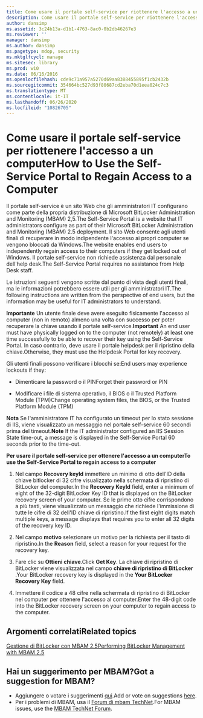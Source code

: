 ```yaml
---
title: Come usare il portale self-service per riottenere l'accesso a un computer
description: Come usare il portale self-service per riottenere l'accesso a un computer
author: dansimp
ms.assetid: 3c24b13a-d1b1-4763-8ac0-0b2db46267e3
ms.reviewer: ''
manager: dansimp
ms.author: dansimp
ms.pagetype: mdop, security
ms.mktglfcycl: manage
ms.sitesec: library
ms.prod: w10
ms.date: 06/16/2016
ms.openlocfilehash: cde9c71a957a5270d69aa8388455895f1cb2432b
ms.sourcegitcommit: 354664bc527d93f80687cd2eba70d1eea024c7c3
ms.translationtype: MT
ms.contentlocale: it-IT
ms.lasthandoff: 06/26/2020
ms.locfileid: "10826705"
---
```

# <span data-ttu-id="8e45e-103">Come usare il portale self-service per riottenere l'accesso a un computer</span><span class="sxs-lookup"><span data-stu-id="8e45e-103">How to Use the Self-Service Portal to Regain Access to a Computer</span></span>


<span data-ttu-id="8e45e-104">Il portale self-service è un sito Web che gli amministratori IT configurano come parte della propria distribuzione di Microsoft BitLocker Administration and Monitoring (MBAM) 2,5.</span><span class="sxs-lookup"><span data-stu-id="8e45e-104">The Self-Service Portal is a website that IT administrators configure as part of their Microsoft BitLocker Administration and Monitoring (MBAM) 2.5 deployment.</span></span> <span data-ttu-id="8e45e-105">Il sito Web consente agli utenti finali di recuperare in modo indipendente l'accesso ai propri computer se vengono bloccati da Windows.</span><span class="sxs-lookup"><span data-stu-id="8e45e-105">The website enables end users to independently regain access to their computers if they get locked out of Windows.</span></span> <span data-ttu-id="8e45e-106">Il portale self-service non richiede assistenza dal personale dell'help desk.</span><span class="sxs-lookup"><span data-stu-id="8e45e-106">The Self-Service Portal requires no assistance from Help Desk staff.</span></span>

<span data-ttu-id="8e45e-107">Le istruzioni seguenti vengono scritte dal punto di vista degli utenti finali, ma le informazioni potrebbero essere utili per gli amministratori IT.</span><span class="sxs-lookup"><span data-stu-id="8e45e-107">The following instructions are written from the perspective of end users, but the information may be useful for IT administrators to understand.</span></span>

<span data-ttu-id="8e45e-108">**Importante**  Un utente finale deve avere eseguito fisicamente l'accesso al computer (non in remoto) almeno una volta con successo per poter recuperare la chiave usando il portale self-service.</span><span class="sxs-lookup"><span data-stu-id="8e45e-108">**Important** An end user must have physically logged on to the computer (not remotely) at least one time successfully to be able to recover their key using the Self-Service Portal.</span></span> <span data-ttu-id="8e45e-109">In caso contrario, deve usare il portale helpdesk per il ripristino della chiave.</span><span class="sxs-lookup"><span data-stu-id="8e45e-109">Otherwise, they must use the Helpdesk Portal for key recovery.</span></span>

 

<span data-ttu-id="8e45e-110">Gli utenti finali possono verificare i blocchi se:</span><span class="sxs-lookup"><span data-stu-id="8e45e-110">End users may experience lockouts if they:</span></span>

-   <span data-ttu-id="8e45e-111">Dimenticare la password o il PIN</span><span class="sxs-lookup"><span data-stu-id="8e45e-111">Forget their password or PIN</span></span>

-   <span data-ttu-id="8e45e-112">Modificare i file di sistema operativo, il BIOS o il Trusted Platform Module (TPM)</span><span class="sxs-lookup"><span data-stu-id="8e45e-112">Change operating system files, the BIOS, or the Trusted Platform Module (TPM)</span></span>

<span data-ttu-id="8e45e-113">**Nota**  Se l'amministratore IT ha configurato un timeout per lo stato sessione di IIS, viene visualizzato un messaggio nel portale self-service 60 secondi prima del timeout.</span><span class="sxs-lookup"><span data-stu-id="8e45e-113">**Note** If the IT administrator configured an IIS Session State time-out, a message is displayed in the Self-Service Portal 60 seconds prior to the time-out.</span></span>

 

**<span data-ttu-id="8e45e-114">Per usare il portale self-service per ottenere l'accesso a un computer</span><span class="sxs-lookup"><span data-stu-id="8e45e-114">To use the Self-Service Portal to regain access to a computer</span></span>**

1.  <span data-ttu-id="8e45e-115">Nel campo **Recovery keyId** immettere un minimo di otto dell'ID della chiave bitlocker di 32 cifre visualizzato nella schermata di ripristino di BitLocker del computer.</span><span class="sxs-lookup"><span data-stu-id="8e45e-115">In the **Recovery KeyId** field, enter a minimum of eight of the 32-digit BitLocker Key ID that is displayed on the BitLocker recovery screen of your computer.</span></span> <span data-ttu-id="8e45e-116">Se le prime otto cifre corrispondono a più tasti, viene visualizzato un messaggio che richiede l'immissione di tutte le cifre di 32 dell'ID chiave di ripristino.</span><span class="sxs-lookup"><span data-stu-id="8e45e-116">If the first eight digits match multiple keys, a message displays that requires you to enter all 32 digits of the recovery key ID.</span></span>

2.  <span data-ttu-id="8e45e-117">Nel campo **motivo** selezionare un motivo per la richiesta per il tasto di ripristino.</span><span class="sxs-lookup"><span data-stu-id="8e45e-117">In the **Reason** field, select a reason for your request for the recovery key.</span></span>

3.  <span data-ttu-id="8e45e-118">Fare clic su **Ottieni chiave**.</span><span class="sxs-lookup"><span data-stu-id="8e45e-118">Click **Get Key**.</span></span> <span data-ttu-id="8e45e-119">La chiave di ripristino di BitLocker viene visualizzata nel campo **chiave di ripristino di BitLocker** .</span><span class="sxs-lookup"><span data-stu-id="8e45e-119">Your BitLocker recovery key is displayed in the **Your BitLocker Recovery Key** field.</span></span>

4.  <span data-ttu-id="8e45e-120">Immettere il codice a 48 cifre nella schermata di ripristino di BitLocker nel computer per ottenere l'accesso al computer.</span><span class="sxs-lookup"><span data-stu-id="8e45e-120">Enter the 48-digit code into the BitLocker recovery screen on your computer to regain access to the computer.</span></span>



## <span data-ttu-id="8e45e-121">Argomenti correlati</span><span class="sxs-lookup"><span data-stu-id="8e45e-121">Related topics</span></span>


[<span data-ttu-id="8e45e-122">Gestione di BitLocker con MBAM 2.5</span><span class="sxs-lookup"><span data-stu-id="8e45e-122">Performing BitLocker Management with MBAM 2.5</span></span>](performing-bitlocker-management-with-mbam-25.md)

 
## <span data-ttu-id="8e45e-123">Hai un suggerimento per MBAM?</span><span class="sxs-lookup"><span data-stu-id="8e45e-123">Got a suggestion for MBAM?</span></span>
- <span data-ttu-id="8e45e-124">Aggiungere o votare i suggerimenti [qui](http://mbam.uservoice.com/forums/268571-microsoft-bitlocker-administration-and-monitoring).</span><span class="sxs-lookup"><span data-stu-id="8e45e-124">Add or vote on suggestions [here](http://mbam.uservoice.com/forums/268571-microsoft-bitlocker-administration-and-monitoring).</span></span> 
- <span data-ttu-id="8e45e-125">Per i problemi di MBAM, usa il [Forum di mbam TechNet](https://social.technet.microsoft.com/Forums/home?forum=mdopmbam).</span><span class="sxs-lookup"><span data-stu-id="8e45e-125">For MBAM issues, use the [MBAM TechNet Forum](https://social.technet.microsoft.com/Forums/home?forum=mdopmbam).</span></span>
 





